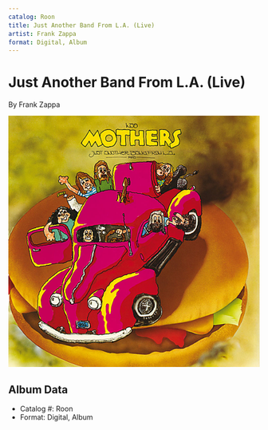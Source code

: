 ```yaml
---
catalog: Roon
title: Just Another Band From L.A. (Live)
artist: Frank Zappa
format: Digital, Album
---
```


# Just Another Band From L.A. (Live)

By Frank Zappa

![](../../assets/albumcovers/Frank_Zappa-Just_Another_Band_From_LA_Live.png)

## Album Data

- Catalog #: Roon
- Format: Digital, Album

